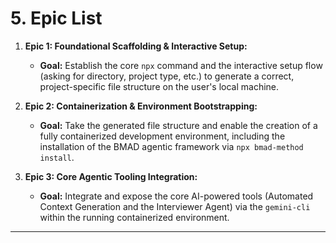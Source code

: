 # 5. Epic List

1.  **Epic 1: Foundational Scaffolding & Interactive Setup:**
    *   **Goal:** Establish the core `npx` command and the interactive setup flow (asking for directory, project type, etc.) to generate a correct, project-specific file structure on the user's local machine.

2.  **Epic 2: Containerization & Environment Bootstrapping:**
    *   **Goal:** Take the generated file structure and enable the creation of a fully containerized development environment, including the installation of the BMAD agentic framework via `npx bmad-method install`.

3.  **Epic 3: Core Agentic Tooling Integration:**
    *   **Goal:** Integrate and expose the core AI-powered tools (Automated Context Generation and the Interviewer Agent) via the `gemini-cli` within the running containerized environment.

---

